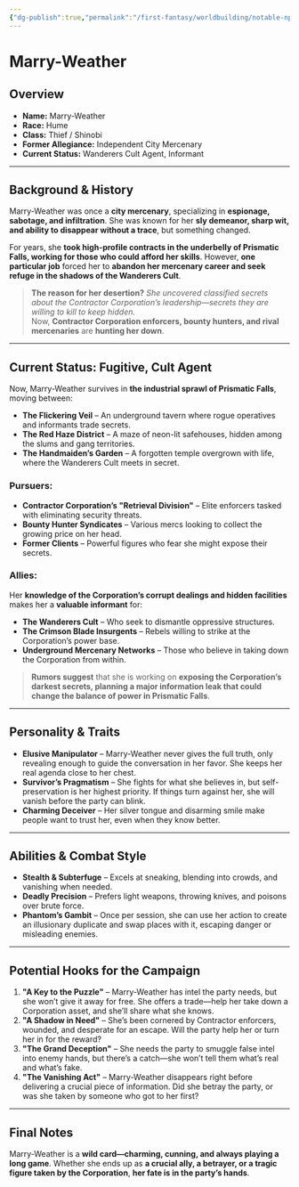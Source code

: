 ```yaml
---
{"dg-publish":true,"permalink":"/first-fantasy/worldbuilding/notable-np-cs/ms-marry-weather/","noteIcon":"","created":"2025-01-30T19:11:30.325+09:00","updated":"2025-02-01T13:58:20.512+09:00"}
---
```


# Marry-Weather

## Overview
- **Name:** Marry-Weather  
- **Race:** Hume  
- **Class:** Thief / Shinobi  
- **Former Allegiance:** Independent City Mercenary  
- **Current Status:** Wanderers Cult Agent, Informant  

---

## Background & History
Marry-Weather was once a **city mercenary**, specializing in **espionage, sabotage, and infiltration**. She was known for her **sly demeanor, sharp wit, and ability to disappear without a trace**, but something changed.  

For years, she **took high-profile contracts in the underbelly of Prismatic Falls, working for those who could afford her skills**. However, **one particular job** forced her to **abandon her mercenary career and seek refuge in the shadows of the Wanderers Cult**.  

> **The reason for her desertion?** *She uncovered classified secrets about the Contractor Corporation’s leadership—secrets they are willing to kill to keep hidden.*  
> Now, **Contractor Corporation enforcers, bounty hunters, and rival mercenaries** are **hunting her down**.  

---

## Current Status: Fugitive, Cult Agent  
Now, Marry-Weather survives in **the industrial sprawl of Prismatic Falls**, moving between:  
- **The Flickering Veil** – An underground tavern where rogue operatives and informants trade secrets.  
- **The Red Haze District** – A maze of neon-lit safehouses, hidden among the slums and gang territories.  
- **The Handmaiden’s Garden** – A forgotten temple overgrown with life, where the Wanderers Cult meets in secret.  

### Pursuers:
- **Contractor Corporation’s "Retrieval Division"** – Elite enforcers tasked with eliminating security threats.  
- **Bounty Hunter Syndicates** – Various mercs looking to collect the growing price on her head.  
- **Former Clients** – Powerful figures who fear she might expose their secrets.  

### Allies:
Her **knowledge of the Corporation’s corrupt dealings and hidden facilities** makes her a **valuable informant** for:  
- **The Wanderers Cult** – Who seek to dismantle oppressive structures.  
- **The Crimson Blade Insurgents** – Rebels willing to strike at the Corporation’s power base.  
- **Underground Mercenary Networks** – Those who believe in taking down the Corporation from within.  

> **Rumors suggest** that she is working on **exposing the Corporation’s darkest secrets, planning a major information leak that could change the balance of power in Prismatic Falls**.  

---

## Personality & Traits  
- **Elusive Manipulator** – Marry-Weather never gives the full truth, only revealing enough to guide the conversation in her favor. She keeps her real agenda close to her chest.  
- **Survivor’s Pragmatism** – She fights for what she believes in, but self-preservation is her highest priority. If things turn against her, she will vanish before the party can blink.  
- **Charming Deceiver** – Her silver tongue and disarming smile make people want to trust her, even when they know better.  

---

## Abilities & Combat Style  
- **Stealth & Subterfuge** – Excels at sneaking, blending into crowds, and vanishing when needed.  
- **Deadly Precision** – Prefers light weapons, throwing knives, and poisons over brute force.  
- **Phantom’s Gambit** – Once per session, she can use her action to create an illusionary duplicate and swap places with it, escaping danger or misleading enemies.  

---

## Potential Hooks for the Campaign  
1. **"A Key to the Puzzle"** – Marry-Weather has intel the party needs, but she won’t give it away for free. She offers a trade—help her take down a Corporation asset, and she’ll share what she knows.  
2. **"A Shadow in Need"** – She’s been cornered by Contractor enforcers, wounded, and desperate for an escape. Will the party help her or turn her in for the reward?  
3. **"The Grand Deception"** – She needs the party to smuggle false intel into enemy hands, but there’s a catch—she won’t tell them what’s real and what’s fake.  
4. **"The Vanishing Act"** – Marry-Weather disappears right before delivering a crucial piece of information. Did she betray the party, or was she taken by someone who got to her first?  

---

## Final Notes  
Marry-Weather is a **wild card—charming, cunning, and always playing a long game**. Whether she ends up as **a crucial ally, a betrayer, or a tragic figure taken by the Corporation**, **her fate is in the party’s hands**.